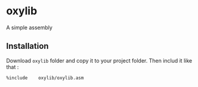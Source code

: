 # oxylib

A simple assembly

## Installation

Download `oxylib` folder and copy it to your project folder. Then includ it like that :

```assembly
%include    oxylib/oxylib.asm
```
